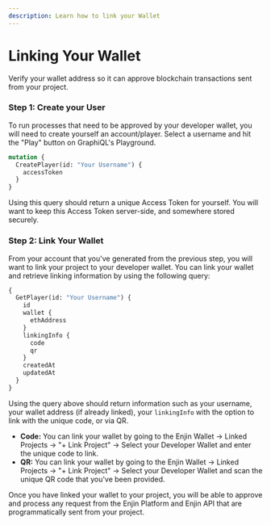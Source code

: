 ```yaml
---
description: Learn how to link your Wallet
---
```


# Linking Your Wallet

Verify your wallet address so it can approve blockchain transactions sent from your project.

### **Step 1: Create your User**

To run processes that need to be approved by your developer wallet, you will need to create yourself an account/player. Select a username and hit the "Play" button on GraphiQL's Playground. 

```graphql
mutation {
  CreatePlayer(id: "Your Username") {
    accessToken
  }
}
```

Using this query should return a unique Access Token for yourself. You will want to keep this Access Token server-side, and somewhere stored securely.

### Step 2: Link Your Wallet

From your account that you've generated from the previous step, you will want to link your project to your developer wallet. You can link your wallet and retrieve linking information by using the following query:

```graphql
{
  GetPlayer(id: "Your Username") {
    id
    wallet {
      ethAddress
    }
    linkingInfo {
      code
      qr
    }
    createdAt
    updatedAt
  }
}
```

Using the query above should return information such as your username, your wallet address \(if already linked\), your `linkingInfo` with the option to link with the unique code, or via QR. 

* **Code:** You can link your wallet by going to the Enjin Wallet -&gt; Linked Projects -&gt; "+ Link Project" -&gt; Select your Developer Wallet and enter the unique code to link. 
* **QR:** You can link your wallet by going to the Enjin Wallet -&gt; Linked Projects -&gt; "+ Link Project" -&gt; Select your Developer Wallet and scan the unique QR code that you've been provided. 

Once you have linked your wallet to your project, you will be able to approve and process any request from the Enjin Platform and Enjin API that are programmatically sent from your project. 


